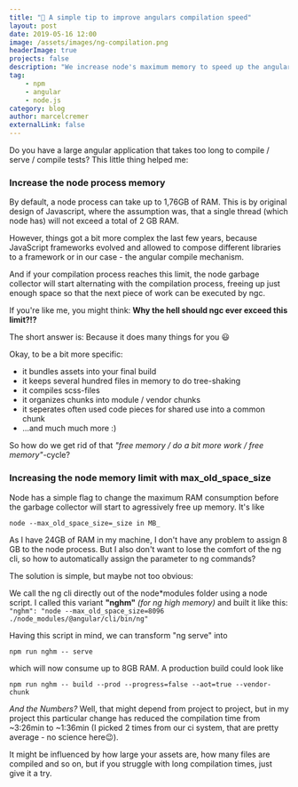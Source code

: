 ```yaml
---
title: "🏇 A simple tip to improve angulars compilation speed"
layout: post
date: 2019-05-16 12:00
image: /assets/images/ng-compilation.png
headerImage: true
projects: false
description: "We increase node's maximum memory to speed up the angular build process"
tag:
    - npm
    - angular
    - node.js
category: blog
author: marcelcremer
externalLink: false
---
```


Do you have a large angular application that takes too long to compile / serve / compile tests? This little thing helped me:

### Increase the node process memory

By default, a node process can take up to 1,76GB of RAM. This is by original design of Javascript, where the assumption was, that a single thread (which node has) will not exceed a total of 2 GB RAM.

However, things got a bit more complex the last few years, because JavaScript frameworks evolved and allowed to compose different libraries to a framework or in our case - the angular compile mechanism.

And if your compilation process reaches this limit, the node garbage collector will start alternating with the compilation process, freeing up just enough space so that the next piece of work can be executed by ngc.

If you're like me, you might think: **Why the hell should ngc ever exceed this limit?!?**

The short answer is: Because it does many things for you 😃

Okay, to be a bit more specific:

-   it bundles assets into your final build
-   it keeps several hundred files in memory to do tree-shaking
-   it compiles scss-files
-   it organizes chunks into module / vendor chunks
-   it seperates often used code pieces for shared use into a common chunk
-   ...and much much more :)

So how do we get rid of that _"free memory / do a bit more work / free memory"_-cycle?

### Increasing the node memory limit with max_old_space_size

Node has a simple flag to change the maximum RAM consumption before the garbage collector will start to agressively free up memory. It's like

`node --max_old_space_size=_size in MB_`

As I have 24GB of RAM in my machine, I don't have any problem to assign 8 GB to the node process. But I also don't want to lose the comfort of the ng cli, so how to automatically assign the parameter to ng commands?

The solution is simple, but maybe not too obvious:

We call the ng cli directly out of the node\*modules folder using a node script. I called this variant **"nghm"** _(for ng high memory)_ and built it like this:
`"nghm": "node --max_old_space_size=8096 ./node_modules/@angular/cli/bin/ng"`

Having this script in mind, we can transform "ng serve" into

`npm run nghm -- serve`

which will now consume up to 8GB RAM. A production build could look like

`npm run nghm -- build --prod --progress=false --aot=true --vendor-chunk`

_And the Numbers?_
Well, that might depend from project to project, but in my project this particular change has reduced the compilation time from ~3:26min to ~1:36min (I picked 2 times from our ci system, that are pretty average - no science here😉).

It might be influenced by how large your assets are, how many files are compiled and so on, but if you struggle with long compilation times, just give it a try.
